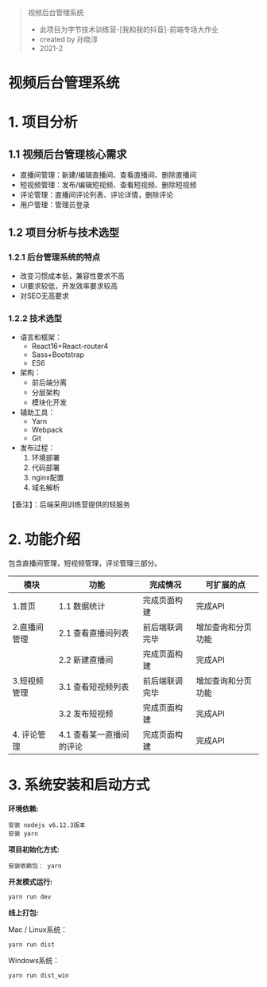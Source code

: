 > 视频后台管理系统
>
> * 此项目为字节技术训练营-[我和我的抖音]-前端专场大作业
> * created by 孙晓淳
> * 2021-2

# 视频后台管理系统

# 1. 项目分析

## 1.1 视频后台管理核心需求

* 直播间管理：新建/编辑直播间、查看直播间、删除直播间
* 短视频管理：发布/编辑短视频、查看短视频、删除短视频
* 评论管理：直播间评论列表、评论详情，删除评论
* 用户管理：管理员登录

## 1.2 项目分析与技术选型

### **1.2.1 后台管理系统的特点**

* 改变习惯成本低，兼容性要求不高
* UI要求较低，开发效率要求较高
* 对SEO无高要求

### 1.2.2  技术选型

* 语言和框架：
  *  React16+React-router4
  * Sass+Bootstrap
  * ES6
* 架构：
  * 前后端分离
  * 分层架构
  * 模块化开发
* 辅助工具：
  * Yarn
  * Webpack
  * Git
* 发布过程：
  1. 环境部署
  2. 代码部署
  3. nginx配置
  4. 域名解析

【备注】：后端采用训练营提供的轻服务

# 2. 功能介绍

包含直播间管理，短视频管理，评论管理三部分。

| 模块         | 功能                     | 完成情况       | 可扩展的点         |
| ------------ | ------------------------ | -------------- | ------------------ |
| 1.首页       | 1.1 数据统计             | 完成页面构建   | 完成API            |
| 2.直播间管理 | 2.1 查看直播间列表       | 前后端联调完毕 | 增加查询和分页功能 |
|              | 2.2 新建直播间           | 完成页面构建   | 完成API            |
| 3.短视频管理 | 3.1 查看短视频列表       | 前后端联调完毕 | 增加查询和分页功能 |
|              | 3.2 发布短视频           | 完成页面构建   | 完成API            |
| 4. 评论管理  | 4.1 查看某一直播间的评论 | 完成页面构建   | 完成API            |                 |

# 3. 系统安装和启动方式

**环境依赖:**

```
安装 nodejs v6.12.3版本
安装 yarn
```

**项目初始化方式:**

```
安装依赖包： yarn
```

**开发模式运行:**

```
yarn run dev
```

**线上打包:**

Mac / Linux系统：

```
yarn run dist
```

Windows系统：

```
yarn run dist_win
```

## 